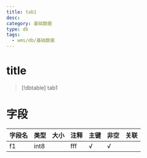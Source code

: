 ```yaml
---
title: tab1
desc: 
category: 基础数据
type: db
tags:
  - wms/db/基础数据
---
```


# title
>[!dbtable] tab1
> 

# 字段
| 字段名 | 类型 | 大小 | 注释 | 主键 | 非空 | 关联 |
| --- | --- | --- | --- | --- | --- | --- |
| f1 | int8 |  | fff | √ | √ |  |

